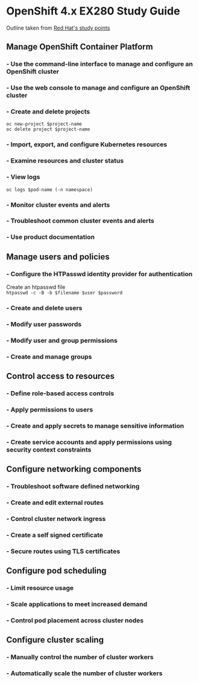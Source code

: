 # OpenShift 4.x EX280 Study Guide
Outline taken from [Red Hat's study points](https://www.redhat.com/en/services/training/ex280-red-hat-certified-specialist-in-openshift-administration-exam?section=Objectives)

## Manage OpenShift Container Platform
### - Use the command-line interface to manage and configure an OpenShift cluster
### - Use the web console to manage and configure an OpenShift cluster
### - Create and delete projects
```
oc new-project $project-name
oc delete project $project-name
```
### - Import, export, and configure Kubernetes resources
### - Examine resources and cluster status
### - View logs
`oc logs $pod-name (-n namespace)`

### - Monitor cluster events and alerts
### - Troubleshoot common cluster events and alerts
### - Use product documentation

## Manage users and policies
### - Configure the HTPasswd identity provider for authentication
Create an htpasswd file<br>
`htpasswd -c -B -b $filename $user $password`

### - Create and delete users
### - Modify user passwords
### - Modify user and group permissions
### - Create and manage groups

## Control access to resources
### - Define role-based access controls
### - Apply permissions to users
### - Create and apply secrets to manage sensitive information
### - Create service accounts and apply permissions using security context constraints

## Configure networking components
### - Troubleshoot software defined networking
### - Create and edit external routes
### - Control cluster network ingress
### - Create a self signed certificate
### - Secure routes using TLS certificates

## Configure pod scheduling
### - Limit resource usage
### - Scale applications to meet increased demand
### - Control pod placement across cluster nodes

## Configure cluster scaling
### - Manually control the number of cluster workers
### - Automatically scale the number of cluster workers
